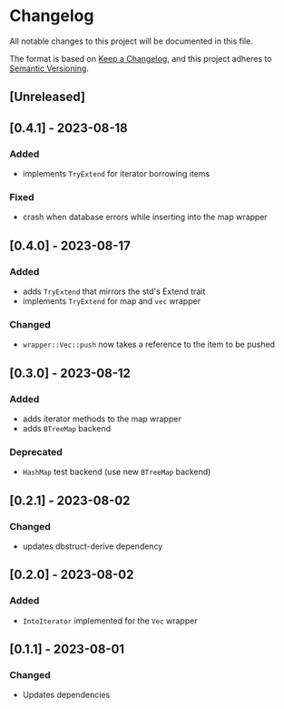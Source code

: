 # Changelog

All notable changes to this project will be documented in this file.

The format is based on [Keep a Changelog](https://keepachangelog.com/en/1.0.0/),
and this project adheres to [Semantic Versioning](https://semver.org/spec/v2.0.0.html).

## [Unreleased]

## [0.4.1] - 2023-08-18

### Added
 - implements `TryExtend` for iterator borrowing items

### Fixed
 - crash when database errors while inserting into the map wrapper

## [0.4.0] - 2023-08-17

### Added
 - adds `TryExtend` that mirrors the std's Extend trait
 - implements `TryExtend` for map and `vec` wrapper

### Changed
 - `wrapper::Vec::push` now takes a reference to the item to be pushed

## [0.3.0] - 2023-08-12

### Added
 - adds iterator methods to the map wrapper
 - adds `BTreeMap` backend

### Deprecated
 - `HashMap` test backend (use new `BTreeMap` backend)

## [0.2.1] - 2023-08-02

### Changed
 - updates dbstruct-derive dependency

## [0.2.0] - 2023-08-02

### Added
 - `IntoIterator` implemented for the `Vec` wrapper 

## [0.1.1] - 2023-08-01

### Changed
 - Updates dependencies
